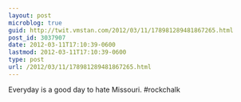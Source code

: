 ```yaml
---
layout: post
microblog: true
guid: http://twit.vmstan.com/2012/03/11/178981289481867265.html
post_id: 3037907
date: 2012-03-11T17:10:39-0600
lastmod: 2012-03-11T17:10:39-0600
type: post
url: /2012/03/11/178981289481867265.html
---
```

Everyday is a good day to hate Missouri. #rockchalk
